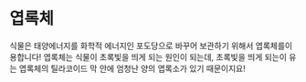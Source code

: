 # 엽록체

식물은 태양에너지를 화학적 에너지인 포도당으로 바꾸어 보관하기 위해서 엽록체를이
용합니다! 엽록체는 식물이 초록빛을 띄게 되는 원인이 되는데, 초록빛을 띄게 되는이
유는 엽록체의 틸라코이드 막 안에 엄청난 양의 엽록소가 있기 때문이지요!
